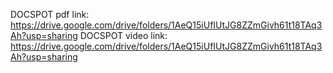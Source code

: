 DOCSPOT pdf link:
https://drive.google.com/drive/folders/1AeQ15iUfIUtJG8ZZmGivh61t18TAq3Ah?usp=sharing
DOCSPOT video link:
https://drive.google.com/drive/folders/1AeQ15iUfIUtJG8ZZmGivh61t18TAq3Ah?usp=sharing
